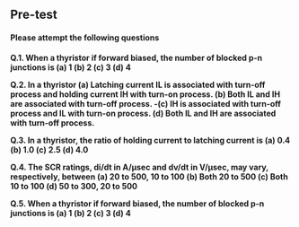 ## <b> Pre-test
#### Please attempt the following questions

Q.1. When a thyristor if forward biased, the number of blocked p-n junctions is
<b>(a)	1</b>
(b)	2
(c)	3
(d)	4


Q.2. In a thyristor
(a)	Latching current IL is associated with turn-off process and holding current IH with turn-on process.
(b)	Both IL and IH are associated with turn-off process.
<b>-</b>(c)	IH is associated with turn-off process and IL with turn-on process.
(d)	Both IL and IH are associated with turn-off process.


Q.3. In a thyristor, the ratio of holding current to latching current is
(a)	0.4
(b)	1.0
(c)	2.5
(d)	4.0


Q.4. The SCR ratings, di/dt in A/µsec and dv/dt in V/µsec, may vary, respectively, between
(a)	20 to 500, 10 to 100
<b>(b)	Both 20 to 500</b>
(c)	Both 10 to 100
(d)	50 to 300, 20 to 500


Q.5. When a thyristor if forward biased, the number of blocked p-n junctions is
(a)	1
<b>(b)	2</b>
(c)	3
(d)	4
